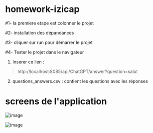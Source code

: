 # homework-izicap
#1- la premiere etape est colonner le projet

#2- installation des dépandances

#3- cliquer sur run pour démarrer le projet

#4- Tester le projet dans le navigateur

1. Inserer ce lien :

> http://localhost:8085/api/ChatGPT/answer?question=salut

2. questions_answers.csv : contient les questions avec les réponses


# screens de l'application

![image](https://user-images.githubusercontent.com/84517689/214972706-eeac11c1-0927-4eba-8ba5-d8413879022b.png)

![image](https://user-images.githubusercontent.com/84517689/214972759-793cb85f-f4f7-4722-9dec-79cce7668d51.png)
